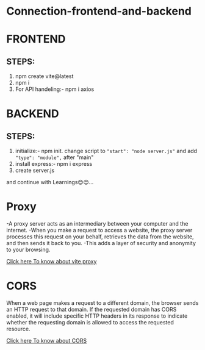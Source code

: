 # Connection-frontend-and-backend

# FRONTEND
## STEPS:

1. npm create vite@latest
2. npm i
3. For API handeling:- npm i axios


# BACKEND
## STEPS:

1. initialize:- npm init. 
    change script to `"start": "node server.js"` and add `"type": "module",` after "main"
2. install express:- npm i express
3. create server.js
 

 and continue with Learnings😊😊...


# Proxy
-A proxy server acts as an intermediary between your computer and the internet. 
-When you make a request to access a website, the proxy server processes this request on your behalf, retrieves the data from the website, and then sends it back to you. 
-This adds a layer of security and anonymity to your browsing.

[Click here To know about vite proxy](https://vitejs.dev/config/server-options)

# CORS
When a web page makes a request to a different domain, the browser sends an HTTP request to that domain. If the requested domain has CORS enabled, it will include specific HTTP headers in its response to indicate whether the requesting domain is allowed to access the requested resource.

[Click here To know about CORS](https://developer.mozilla.org/en-US/docs/Web/HTTP/CORS)